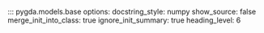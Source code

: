 ::: pygda.models.base
    options:
      docstring_style: numpy
      show_source: false
      merge_init_into_class: true
      ignore_init_summary: true
      heading_level: 6
